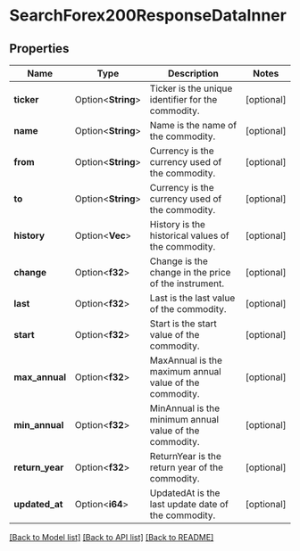 # SearchForex200ResponseDataInner

## Properties

Name | Type | Description | Notes
------------ | ------------- | ------------- | -------------
**ticker** | Option<**String**> | Ticker is the unique identifier for the commodity. | [optional]
**name** | Option<**String**> | Name is the name of the commodity. | [optional]
**from** | Option<**String**> | Currency is the currency used of the commodity. | [optional]
**to** | Option<**String**> | Currency is the currency used of the commodity. | [optional]
**history** | Option<**Vec<f32>**> | History is the historical values of the commodity. | [optional]
**change** | Option<**f32**> | Change is the change in the price of the instrument. | [optional]
**last** | Option<**f32**> | Last is the last value of the commodity. | [optional]
**start** | Option<**f32**> | Start is the start value of the commodity. | [optional]
**max_annual** | Option<**f32**> | MaxAnnual is the maximum annual value of the commodity. | [optional]
**min_annual** | Option<**f32**> | MinAnnual is the minimum annual value of the commodity. | [optional]
**return_year** | Option<**f32**> | ReturnYear is the return year of the commodity. | [optional]
**updated_at** | Option<**i64**> | UpdatedAt is the last update date of the commodity. | [optional]

[[Back to Model list]](../README.md#documentation-for-models) [[Back to API list]](../README.md#documentation-for-api-endpoints) [[Back to README]](../README.md)


